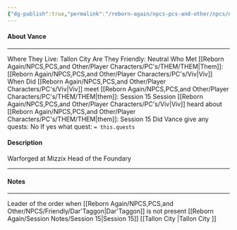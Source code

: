 ```yaml
---
{"dg-publish":true,"permalink":"/reborn-again/npcs-pcs-and-other/npcs/neutral/vance/"}
---
```



#### About Vance
---
Where They Live: Tallon City 
Are They Friendly: Neutral
Who Met [[Reborn Again/NPCS,PCS,and Other/Player Characters/PC's/THEM/THEM\|Them]]: [[Reborn Again/NPCS,PCS,and Other/Player Characters/PC's/Viv\|Viv]]
When Did [[Reborn Again/NPCS,PCS,and Other/Player Characters/PC's/Viv\|Viv]] meet [[Reborn Again/NPCS,PCS,and Other/Player Characters/PC's/THEM/THEM\|them]]: Session 15
Session [[Reborn Again/NPCS,PCS,and Other/Player Characters/PC's/Viv\|Viv]] heard about [[Reborn Again/NPCS,PCS,and Other/Player Characters/PC's/THEM/THEM\|them]]: Session 15
Did Vance give any quests: No
	If yes what quest: `= this.quests`


#### Description
Warforged at Mizzix
Head of the Foundary

---

#### Notes
---
Leader of the order when [[Reborn Again/NPCS,PCS,and Other/NPCS/Friendly/Dar'Taggon\|Dar'Taggon]] is not present
[[Reborn Again/Session Notes/Session 15\|Session 15]]
[[Tallon City \|Tallon City ]] 


